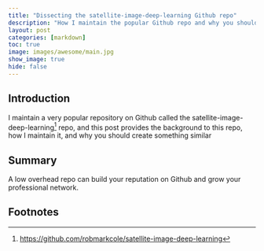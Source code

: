 ```yaml
---
title: "Dissecting the satellite-image-deep-learning Github repo"
description: "How I maintain the popular Github repo and why you should create something similar too"
layout: post
categories: [markdown]
toc: true
image: images/awesome/main.jpg
show_image: true
hide: false
---
```

## Introduction
I maintain a very popular repository on Github called the satellite-image-deep-learning[^1] repo, and this post provides the background to this repo, how I maintain it, and why you should create something similar

## Summary
A low overhead repo can build your reputation on Github and grow your professional network.

## Footnotes
[^1]: https://github.com/robmarkcole/satellite-image-deep-learning

